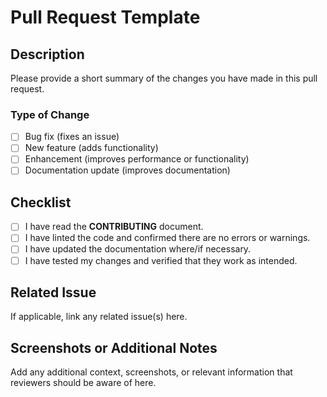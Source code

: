 # Pull Request Template

## Description

Please provide a short summary of the changes you have made in this pull request.

### Type of Change

- [ ] Bug fix (fixes an issue)
- [ ] New feature (adds functionality)
- [ ] Enhancement (improves performance or functionality)
- [ ] Documentation update (improves documentation)

## Checklist

- [ ] I have read the **CONTRIBUTING** document.
- [ ] I have linted the code and confirmed there are no errors or warnings.
- [ ] I have updated the documentation where/if necessary.
- [ ] I have tested my changes and verified that they work as intended.

## Related Issue

If applicable, link any related issue(s) here.

## Screenshots or Additional Notes

Add any additional context, screenshots, or relevant information that reviewers should be aware of here.
